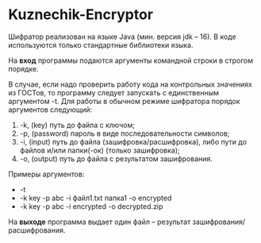 # Kuznechik-Encryptor
Шифратор реализован на языке Java (мин. версия jdk – 16). В коде используются только стандартные библиотеки языка.

На **вход** программы подаются аргументы командной строки в строгом порядке.

В случае, если надо проверить работу кода на контрольных значениях из ГОСТов, то программу следует запускать с единственным аргументом -t. Для работы в обычном режиме шифратора порядок аргументов следующий:
1. -k, (key) путь до файла с ключом;
2. -p, (password) пароль в виде последовательности символов;
3. -i, (input) путь до файла (зашифровка/расшифровка), либо пути до файлов и/или папки(-ок) (только зашифровка);
4. -o, (output) путь до файла с результатом зашифрования.

Примеры аргументов:
* -t
* -k key -p abc -i файл1.txt папка1 -o encrypted
* -k key -p abc -i encrypted -o decrypted.zip

На **выходе** программа выдает один файл – результат зашифрования/расшифрования.
